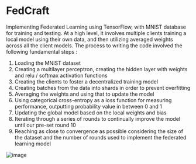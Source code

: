 # FedCraft
Implementing Federated Learning using TensorFlow, with MNIST database for training and testing. At a high level, it involves multiple clients training a local model using their own data, and then utilizing averaged weights across all the client models. The process to writing the code involved the following fundamental steps : 

1. Loading the MNIST dataset
2. Creating a multilayer perceptron, creating the hidden layer with weights and relu / softmax activation functions
3. Creating the clients to foster a decentralized training model
4. Creating batches from the data into shards in order to prevent overfitting
5. Averaging the weights and using that to update the model
6. Using categorical cross-entropy as a loss function for measuring performance, outputting probability value in between 0 and 1
7. Updating the global model based on the local weights and bias
8. Iterating through a series of rounds to continually improve the model until our pre-set round 10
9. Reaching as close to convergence as possible considering the size of the dataset and the number of rounds used to implement the federated learning model
    
![image](https://github.com/user-attachments/assets/28b0dcd6-e7b1-413f-a3e6-55f0c52f11ef)
